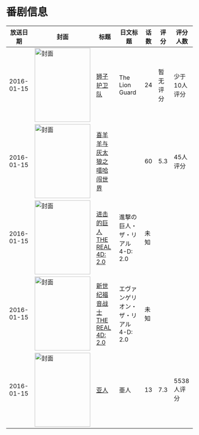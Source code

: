 # 番剧信息

|放送日期|封面|标题|日文标题|话数|评分|评分人数|
|---|---|---|---|---|---|---|
|2016-01-15|<img src="https://lain.bgm.tv/pic/cover/c/ba/ee/199385_9mk2z.jpg" alt="封面" style="width:150px;height:200px;object-fit:cover;">|[狮子护卫队](https://bangumi.tv/subject/199385)|The Lion Guard|24|暂无评分|少于10人评分|
|2016-01-15|<img src="https://lain.bgm.tv/pic/cover/c/65/ac/208084_yAaau.jpg" alt="封面" style="width:150px;height:200px;object-fit:cover;">|[喜羊羊与灰太狼之嘻哈闯世界](https://bangumi.tv/subject/208084)||60|5.3|45人评分|
|2016-01-15|<img src="https://lain.bgm.tv/pic/cover/c/1d/10/495007_FQKHQ.jpg" alt="封面" style="width:150px;height:200px;object-fit:cover;">|[进击的巨人 THE REAL 4D: 2.0](https://bangumi.tv/subject/495007)|進撃の巨人・ザ・リアル 4-D: 2.0|未知|||
|2016-01-15|<img src="https://lain.bgm.tv/pic/cover/c/19/94/538984_7q5D5.jpg" alt="封面" style="width:150px;height:200px;object-fit:cover;">|[新世纪福音战士 THE REAL 4D: 2.0](https://bangumi.tv/subject/538984)|エヴァンゲリオン・ザ・リアル 4-D: 2.0|未知|||
|2016-01-15|<img src="https://lain.bgm.tv/pic/cover/c/0b/17/146093_zg1gi.jpg" alt="封面" style="width:150px;height:200px;object-fit:cover;">|[亚人](https://bangumi.tv/subject/146093)|亜人|13|7.3|5538人评分|
